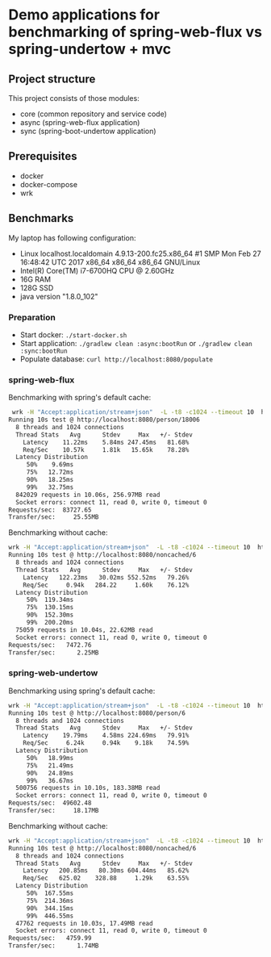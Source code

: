 # Demo applications for benchmarking of spring-web-flux vs spring-undertow + mvc

## Project structure

This project consists of those modules:

- core (common repository and service code)
- async (spring-web-flux application)
- sync (spring-boot-undertow application)

## Prerequisites
- docker
- docker-compose
- wrk

## Benchmarks

My laptop has following configuration:
- Linux localhost.localdomain 4.9.13-200.fc25.x86_64 #1 SMP Mon Feb 27 16:48:42 UTC 2017 x86_64 x86_64 x86_64 GNU/Linux   
- Intel(R) Core(TM) i7-6700HQ CPU @ 2.60GHz
- 16G RAM
- 128G SSD
- java version "1.8.0_102"

### Preparation
- Start docker: ```./start-docker.sh```
- Start application: ```./gradlew clean :async:bootRun``` or ```./gradlew clean :sync:bootRun```
- Populate database: ```curl http://localhost:8080/populate```

### spring-web-flux

Benchmarking with spring's default cache:
```bash
 wrk -H "Accept:application/stream+json"  -L -t8 -c1024 --timeout 10  http://localhost:8080/person/6
Running 10s test @ http://localhost:8080/person/18006
  8 threads and 1024 connections
  Thread Stats   Avg      Stdev     Max   +/- Stdev
    Latency    11.22ms    5.84ms 247.45ms   81.68%
    Req/Sec    10.57k     1.81k   15.65k    78.28%
  Latency Distribution
     50%    9.69ms
     75%   12.72ms
     90%   18.25ms
     99%   32.75ms
  842029 requests in 10.06s, 256.97MB read
  Socket errors: connect 11, read 0, write 0, timeout 0
Requests/sec:  83727.65
Transfer/sec:     25.55MB
```

Benchmarking without cache:
```bash
wrk -H "Accept:application/stream+json"  -L -t8 -c1024 --timeout 10  http://localhost:8080/noncached/6
Running 10s test @ http://localhost:8080/noncached/6
  8 threads and 1024 connections
  Thread Stats   Avg      Stdev     Max   +/- Stdev
    Latency   122.23ms   30.02ms 552.52ms   79.26%
    Req/Sec     0.94k   284.22     1.60k    76.12%
  Latency Distribution
     50%  119.34ms
     75%  130.15ms
     90%  152.30ms
     99%  200.20ms
  75059 requests in 10.04s, 22.62MB read
  Socket errors: connect 11, read 0, write 0, timeout 0
Requests/sec:   7472.76
Transfer/sec:      2.25MB
```
### spring-web-undertow
Benchmarking using spring's default cache:
```bash
wrk -H "Accept:application/stream+json"  -L -t8 -c1024 --timeout 10  http://localhost:8080/person/6
Running 10s test @ http://localhost:8080/person/6
  8 threads and 1024 connections
  Thread Stats   Avg      Stdev     Max   +/- Stdev
    Latency    19.79ms    4.58ms 224.69ms   79.91%
    Req/Sec     6.24k     0.94k    9.18k    74.59%
  Latency Distribution
     50%   18.99ms
     75%   21.49ms
     90%   24.89ms
     99%   36.67ms
  500756 requests in 10.10s, 183.38MB read
  Socket errors: connect 11, read 0, write 0, timeout 0
Requests/sec:  49602.48
Transfer/sec:     18.17MB
```

Benchmarking without cache:
```bash
wrk -H "Accept:application/stream+json"  -L -t8 -c1024 --timeout 10  http://localhost:8080/noncached/6
Running 10s test @ http://localhost:8080/noncached/6
  8 threads and 1024 connections
  Thread Stats   Avg      Stdev     Max   +/- Stdev
    Latency   200.85ms   80.30ms 604.44ms   85.62%
    Req/Sec   625.02    328.88     1.29k    63.55%
  Latency Distribution
     50%  167.55ms
     75%  214.36ms
     90%  344.15ms
     99%  446.55ms
  47762 requests in 10.03s, 17.49MB read
  Socket errors: connect 11, read 0, write 0, timeout 0
Requests/sec:   4759.99
Transfer/sec:      1.74MB

```






